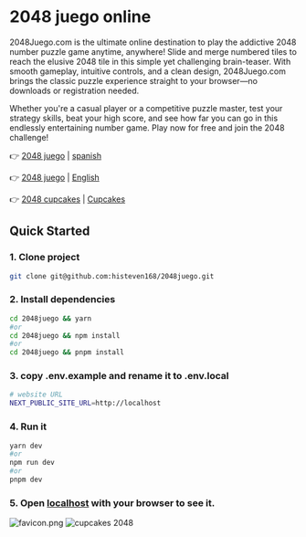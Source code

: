 # 2048 juego online
2048Juego.com is the ultimate online destination to play the addictive 2048 number puzzle game anytime, anywhere! Slide and merge numbered tiles to reach the elusive 2048 tile in this simple yet challenging brain-teaser. With smooth gameplay, intuitive controls, and a clean design, 2048Juego.com brings the classic puzzle experience straight to your browser—no downloads or registration needed.

Whether you're a casual player or a competitive puzzle master, test your strategy skills, beat your high score, and see how far you can go in this endlessly entertaining number game. Play now for free and join the 2048 challenge!

👉 [2048 juego](https://2048juego.com) | [spanish]([[https://github.com/histeven168/2048juego/blob/main/README.md](https://github.com/histeven168/2048juego/edit/main/README.md)](https://github.com/histeven168/2048juego/edit/main/README.md))

👉 [2048 juego](https://2048juego.com/en/) | [English]([[https://github.com/histeven168/2048juego/blob/main/README.md](https://github.com/histeven168/2048juego/edit/main/README.md)](https://github.com/histeven168/2048juego/edit/main/README.md))

👉 [2048 cupcakes](https://cupcakes2048。org/) | [Cupcakes]([[https://github.com/histeven168/2048juego/blob/main/README.md](https://github.com/histeven168/2048juego/edit/main/README.md)](https://github.com/histeven168/2048juego/edit/main/README.md))


## Quick Started

### 1. Clone project

```bash
git clone git@github.com:histeven168/2048juego.git
```

### 2. Install dependencies

```bash
cd 2048juego && yarn
#or
cd 2048juego && npm install
#or
cd 2048juego && pnpm install
```

### 3. copy .env.example and rename it to .env.local

```bash
# website URL
NEXT_PUBLIC_SITE_URL=http://localhost

```

### 4. Run it

```bash
yarn dev
#or
npm run dev
#or
pnpm dev
```

### 5. Open [localhost](localhost) with your browser to see it.
![favicon.png](https://2048juego.com/favicon.png)
![cupcakes 2048](https://cupcakes2048.org/images/step1.webp)
